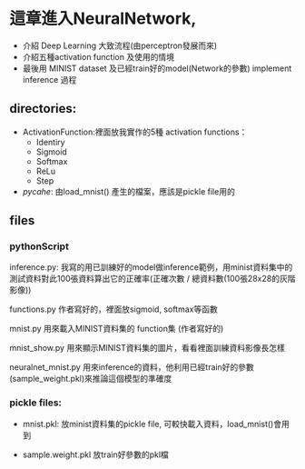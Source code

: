 # 這章進入NeuralNetwork, 
- 介紹 Deep Learning 大致流程(由perceptron發展而來)
- 介紹五種activation function 及使用的情境
- 最後用 MINIST dataset 及已經train好的model(Network的參數) implement inference 過程

## directories:
- ActivationFunction:裡面放我實作的5種 activation functions：
    * Identiry
    * Sigmoid
    * Softmax
    * ReLu
    * Step
- _pycahe_: 由load_mnist() 產生的檔案，應該是pickle file用的

## files

### pythonScript
inference.py: 我寫的用已訓練好的model做inference範例，用minist資料集中的測試資料對此100張資料算出它的正確率(正確次數 / 總資料數(100張28x28的灰階影像))

functions.py 作者寫好的，裡面放sigmoid, softmax等函數

mnist.py 用來載入MINIST資料集的 function集 (作者寫好的)

mnist_show.py 用來顯示MINIST資料集的圖片，看看裡面訓練資料影像長怎樣

neuralnet_mnist.py 用來inference的資料，他利用已經train好的參數(sample_weight.pkl)來推論這個模型的準確度

### pickle files:
- mnist.pkl: 放minist資料集的pickle file, 可較快載入資料，load_mnist()會用到

- sample.weight.pkl 放train好參數的pkl檔